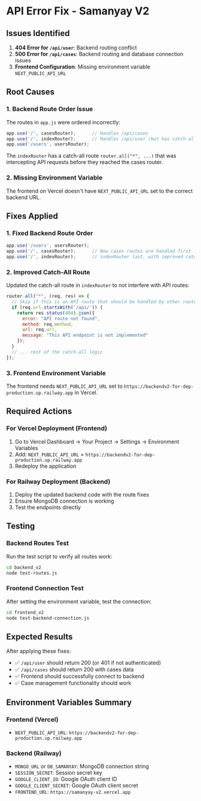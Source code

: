 # API Error Fix - Samanyay V2

## Issues Identified

1. **404 Error for `/api/user`**: Backend routing conflict
2. **500 Error for `/api/cases`**: Backend routing and database connection issues  
3. **Frontend Configuration**: Missing environment variable `NEXT_PUBLIC_API_URL`

## Root Causes

### 1. Backend Route Order Issue
The routes in `app.js` were ordered incorrectly:
```javascript
app.use('/', casesRouter);      // Handles /api/cases
app.use('/', indexRouter);      // Handles /api/user (but has catch-all route)
app.use('/users', usersRouter);
```

The `indexRouter` has a catch-all route `router.all("*", ...)` that was intercepting API requests before they reached the cases router.

### 2. Missing Environment Variable
The frontend on Vercel doesn't have `NEXT_PUBLIC_API_URL` set to the correct backend URL.

## Fixes Applied

### 1. Fixed Backend Route Order
```javascript
app.use('/users', usersRouter);
app.use('/', casesRouter);      // Now cases routes are handled first
app.use('/', indexRouter);      // indexRouter last, with improved catch-all
```

### 2. Improved Catch-All Route
Updated the catch-all route in `indexRouter` to not interfere with API routes:
```javascript
router.all("*", (req, res) => {
  // Skip if this is an API route that should be handled by other routers
  if (req.url.startsWith('/api/')) {
    return res.status(404).json({ 
      error: "API route not found", 
      method: req.method, 
      url: req.url,
      message: "This API endpoint is not implemented"
    });
  }
  // ... rest of the catch-all logic
});
```

### 3. Frontend Environment Variable
The frontend needs `NEXT_PUBLIC_API_URL` set to `https://backendv2-for-dep-production.up.railway.app` in Vercel.

## Required Actions

### For Vercel Deployment (Frontend)
1. Go to Vercel Dashboard → Your Project → Settings → Environment Variables
2. Add: `NEXT_PUBLIC_API_URL` = `https://backendv2-for-dep-production.up.railway.app`
3. Redeploy the application

### For Railway Deployment (Backend)
1. Deploy the updated backend code with the route fixes
2. Ensure MongoDB connection is working
3. Test the endpoints directly

## Testing

### Backend Routes Test
Run the test script to verify all routes work:
```bash
cd backend_v2
node test-routes.js
```

### Frontend Connection Test
After setting the environment variable, test the connection:
```bash
cd frontend_v2
node test-backend-connection.js
```

## Expected Results

After applying these fixes:
- ✅ `/api/user` should return 200 (or 401 if not authenticated)
- ✅ `/api/cases` should return 200 with cases data
- ✅ Frontend should successfully connect to backend
- ✅ Case management functionality should work

## Environment Variables Summary

### Frontend (Vercel)
- `NEXT_PUBLIC_API_URL`: `https://backendv2-for-dep-production.up.railway.app`

### Backend (Railway)
- `MONGO_URL` or `DB_SAMANYAY`: MongoDB connection string
- `SESSION_SECRET`: Session secret key
- `GOOGLE_CLIENT_ID`: Google OAuth client ID
- `GOOGLE_CLIENT_SECRET`: Google OAuth client secret
- `FRONTEND_URL`: `https://samanyay-v2.vercel.app`
